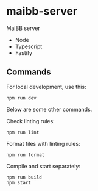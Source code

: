 # maibb-server

MaiBB server

- Node
- Typescript
- Fastify

## Commands

For local development, use this:

```
npm run dev
```

Below are some other commands.

Check linting rules:

```
npm run lint
```

Format files with linting rules:

```
npm run format
```

Compile and start separately:

```
npm run build
npm start
```
